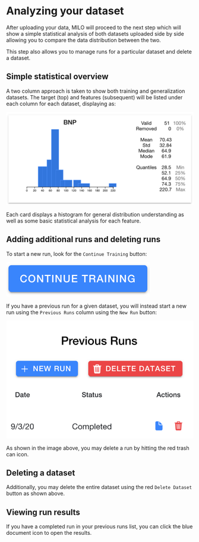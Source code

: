 # Analyzing your dataset

After uploading your data, MILO will proceed to the next step which will show a simple statistical analysis of both datasets uploaded side by side allowing you to compare the data distribution between the two.

This step also allows you to manage runs for a particular dataset and delete a dataset.

## Simple statistical overview

A two column approach is taken to show both training and generalization datasets. The target (top) and features (subsequent) will be listed under each column for each dataset, displaying as:

![Statistical Overview](./images/statistical-overview.png)

Each card displays a histogram for general distribution understanding as well as some basic statistical analysis for each feature.

## Adding additional runs and deleting runs

To start a new run, look for the `Continue Training` button:

![Continue Training](./images/continue-training.png)

If you have a previous run for a given dataset, you will instead start a new run using the `Previous Runs` column using the `New Run` button:

![Previous Runs](./images/previous-runs.png)

As shown in the image above, you may delete a run by hitting the red trash can icon.

## Deleting a dataset

Additionally, you may delete the entire dataset using the red `Delete Dataset` button as shown above.

## Viewing run results

If you have a completed run in your previous runs list, you can click the blue document icon to open the results.

